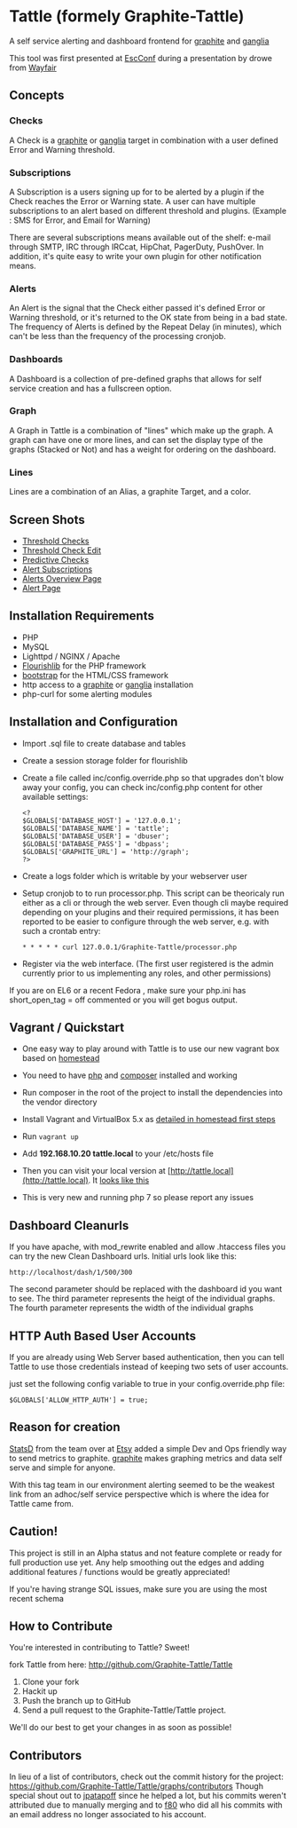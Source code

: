Tattle  (formely Graphite-Tattle)
======

A self service alerting and dashboard frontend for [graphite][graphite] and [ganglia][ganglia]

This tool was first presented at [EscConf][escconf] during a presentation by drowe from [Wayfair][wayfair]

Concepts
--------

### Checks
  A Check is a [graphite][graphite] or [ganglia][ganglia] target in combination with a user defined Error and Warning threshold.

### Subscriptions
  A Subscription is a users signing up for to be alerted by a plugin if the Check reaches the Error or Warning state. A user can have multiple subscriptions to an alert based on different threshold and plugins. (Example : SMS for Error, and Email for Warning)

  There are several subscriptions means available out of the shelf: e-mail through SMTP, IRC through IRCcat, HipChat, PagerDuty, PushOver. In addition, it's quite easy to write your own plugin for other notification means.

### Alerts
  An Alert is the signal that the Check either passed it's defined Error or Warning threshold, or it's returned to the OK state from being in a bad state. The frequency of Alerts is defined by the Repeat Delay (in minutes), which can't be less than the frequency of the processing cronjob.

### Dashboards
  A Dashboard is a collection of pre-defined graphs that allows for self service creation and has a fullscreen option.

### Graph
  A Graph in Tattle is a combination of "lines" which make up the graph. A graph can have one or more lines, and can set the display type of the graphs (Stacked or Not) and has a weight for ordering on the dashboard.

### Lines
  Lines are a combination of an Alias, a graphite Target, and a color.

Screen Shots
-----------------------------

* [Threshold Checks](./screenshots/tattle-threshold-checks.png)
* [Threshold Check Edit](./screenshots/tattle-check-edit-page.png)
* [Predictive Checks](./screenshots/tattle-predictive-checks.png)
* [Alert Subscriptions](./screenshots/tattle-subscriptions-page.png)
* [Alerts Overview Page](./screenshots/tattle-alerts-page.png)
* [Alert Page](./screenshots/tattle-alert-page.png)

Installation Requirements
-----------------------------

* PHP
* MySQL
* Lighttpd / NGINX / Apache
* [Flourishlib][flourishlib] for the PHP framework
* [bootstrap][bootstrap] for the HTML/CSS framework
* http access to a [graphite][graphite] or [ganglia][ganglia] installation
* php-curl for some alerting modules

Installation and Configuration
-----------------------------
* Import .sql file to create database and tables

* Create a session storage folder for flourishlib

* Create a file called inc/config.override.php so that upgrades don't blow away your config, you can check inc/config.php content for other available settings:

    ```
    <?
    $GLOBALS['DATABASE_HOST'] = '127.0.0.1';
    $GLOBALS['DATABASE_NAME'] = 'tattle';
    $GLOBALS['DATABASE_USER'] = 'dbuser';
    $GLOBALS['DATABASE_PASS'] = 'dbpass';
    $GLOBALS['GRAPHITE_URL'] = 'http://graph';
    ?>
    ```

* Create a logs folder which is writable by your webserver user

* Setup cronjob to to run processor.php. This script can be theoricaly run either as a cli or through the web server. Even though cli maybe required depending on your plugins and their required permissions, it has been reported to be easier to configure through the web server, e.g. with such a crontab entry:
    ```
    * * * * * curl 127.0.0.1/Graphite-Tattle/processor.php
    ```

* Register via the web interface. (The first user registered is the admin currently prior to us implementing any roles, and other permissions)


If you are on EL6 or a recent Fedora , make sure your php.ini has short_open_tag = off commented or you will get bogus output.

Vagrant / Quickstart
-------------------
* One easy way to play around with Tattle is to use our new vagrant box based on [homestead](https://laravel.com/docs/5.2/homestead)

* You need to have [php](http://php.net/downloads.php) and [composer](https://getcomposer.org/doc/00-intro.md) installed and working

* Run composer in the root of the project to install the dependencies into the vendor directory

* Install Vagrant and VirtualBox 5.x as [detailed in homestead first steps](https://laravel.com/docs/5.2/homestead#first-steps)

* Run `vagrant up`

* Add **192.168.10.20  tattle.local** to your /etc/hosts file

* Then you can visit your local version at [http://tattle.local](http://tattle.local). It [looks like this](/screenshots/tattle-vagrant.png)

* This is very new and running php 7 so please report any issues

Dashboard Cleanurls
-----------
If you have apache, with mod_rewrite enabled and allow .htaccess files you can try the new Clean Dashboard urls.
Initial urls look like this:

```
http://localhost/dash/1/500/300
```

The second parameter should be replaced with the dashboard id you want to see.
The third parameter represents the heigt of the individual graphs.
The fourth parameter represents the width of the individual graphs

HTTP Auth Based User Accounts
-----------
If you are already using Web Server based authentication, then you can tell Tattle to use those credentials instead of keeping two sets of user accounts.

just set the following config variable to true in your config.override.php file:
```
$GLOBALS['ALLOW_HTTP_AUTH'] = true;
```

Reason for creation
-----------

[StatsD][statsd] from the team over at [Etsy][etsy] added a simple Dev and Ops friendly way to send metrics to graphite.
[graphite][graphite] makes graphing metrics and data self serve and simple for anyone.

With this tag team in our environment alerting seemed to be the weakest link from an adhoc/self service perspective which is where the idea
for Tattle came from.

Caution!
----------
This project is still in an Alpha status and not feature complete or ready for full production use yet.
Any help smoothing out the edges and adding additional features / functions would be greatly appreciated!

If you're having strange SQL issues, make sure you are using the most recent schema

How to Contribute
---------------------

You're interested in contributing to Tattle? Sweet!

fork Tattle from here: http://github.com/Graphite-Tattle/Tattle

1. Clone your fork
2. Hackit up
3. Push the branch up to GitHub
4. Send a pull request to the Graphite-Tattle/Tattle project.

We'll do our best to get your changes in as soon as possible!

[graphite]: http://graphite.wikidot.com
[ganglia]: http://ganglia.sourceforge.net/
[etsy]: http://www.etsy.com
[statsd]: https://github.com/etsy/statsd/
[bootstrap]: http://twitter.github.com/bootstrap/
[flourishlib]: http://flourishlib.com
[escconf]: http://escconf.com
[wayfair]: http://engineering.wayfair.com/


Contributors
---------------------
In lieu of a list of contributors, check out the commit history for the project:
https://github.com/Graphite-Tattle/Tattle/graphs/contributors
Though special shout out to [jpatapoff](https://github.com/jpatapoff/Graphite-Tattle) since he helped a lot, but his commits weren't attributed due to manually merging and to [f80](https://github.com/f80) who did all his commits with an email address no longer associated to his account.

